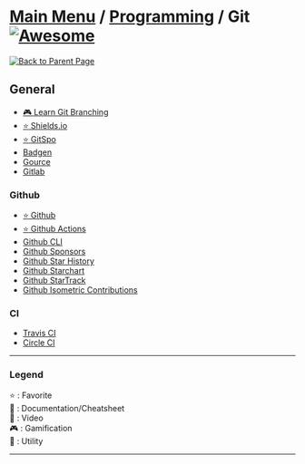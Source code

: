 # [Main Menu](../README.md) / [Programming](index.md) / Git [![Awesome](https://awesome.re/badge-flat.svg)](https://awesome.re)

[![Back to Parent Page](https://img.shields.io/badge/-Back_to_Parent_Page-blue?style=for-the-badge)](index.md)

## General
- [:video_game: Learn Git Branching](https://learngitbranching.js.org/)
- [:star: Shields.io](https://shields.io/)
- [:star: GitSpo](https://gitspo.com/)
- [Badgen](https://badgen.net/)
- [Gource](https://gource.io/)
- [Gitlab](https://gitlab.com/)

### Github
- [:star: Github](https://github.com/)
- [:star: Github Actions](https://github.com/features/actions)
- [Github CLI](https://cli.github.com/)
- [Github Sponsors](https://github.com/sponsors)
- [Github Star History](https://star-history.t9t.io/)
- [Github Starchart](https://starchart.cc/)
- [Github StarTrack](https://seladb.github.io/StarTrack-js/)
- [Github Isometric Contributions](https://github.com/jasonlong/isometric-contributions)

### CI
- [Travis CI](https://travis-ci.com/)
- [Circle CI](https://circleci.com/)

---

### Legend
:star: : Favorite\
:book: : Documentation/Cheatsheet\
:movie_camera: : Video\
:video_game: : Gamification\
:wrench: : Utility

---
